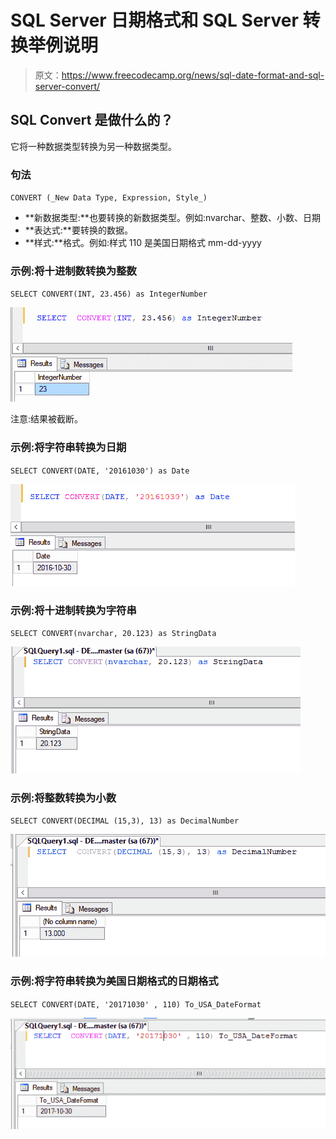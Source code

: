 # SQL Server 日期格式和 SQL Server 转换举例说明

> 原文：<https://www.freecodecamp.org/news/sql-date-format-and-sql-server-convert/>

## SQL Convert 是做什么的？

它将一种数据类型转换为另一种数据类型。

### 句法

`CONVERT (_New Data Type, Expression, Style_)`

*   **新数据类型:**也要转换的新数据类型。例如:nvarchar、整数、小数、日期
*   **表达式:**要转换的数据。
*   **样式:**格式。例如:样式 110 是美国日期格式 mm-dd-yyyy

### 示例:将十进制数转换为整数

`SELECT CONVERT(INT, 23.456) as IntegerNumber`

![convert a decimal number to integer number](img/4de97104540238e0e2a3b2fdca456bc1.png)

注意:结果被截断。

### 示例:将字符串转换为日期

`SELECT CONVERT(DATE, '20161030') as Date`

![convert a string to a date type](img/58a31441e8742ad15d9cde24867cd83e.png)

### 示例:将十进制转换为字符串

`SELECT CONVERT(nvarchar, 20.123) as StringData`

![convert a decimal to a string](img/1601f02633a198cc49ed217d89761fba.png)

### 示例:将整数转换为小数

`SELECT CONVERT(DECIMAL (15,3), 13) as DecimalNumber`

![convert an integer to a decimal number](img/d70b3ef66eaeb939fbf9a86314ca6171.png)

### 示例:将字符串转换为美国日期格式的日期格式

`SELECT CONVERT(DATE, '20171030' , 110) To_USA_DateFormat`

![convert a string to date format in usa date style](img/8414f637a41894aa02304cf8e9bd97d0.png)